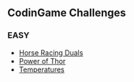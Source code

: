 ## CodinGame Challenges

### EASY
* [Horse Racing Duals](https://www.codingame.com/ide/puzzle/horse-racing-duals)
* [Power of Thor](https://www.codingame.com/multiplayer/codegolf/power-of-thor)
* [Temperatures](https://www.codingame.com/multiplayer/codegolf/temperature-code-golf)
